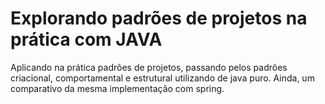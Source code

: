 # Explorando padrões de projetos na prática com JAVA

Aplicando na prática padrões de projetos, passando pelos padrões criacional, comportamental e estrutural utilizando de java puro. Ainda, um comparativo da mesma implementação com spring.
